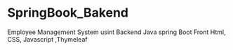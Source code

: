 # SpringBook_Bakend
Employee Management System usint 
Backend Java spring Boot
Front Html, CSS, Javascript ,Thymeleaf
